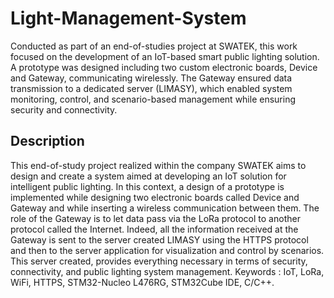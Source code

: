 # Light-Management-System
Conducted as part of an end-of-studies project at SWATEK, this work focused on the development of an IoT-based smart public lighting solution. A prototype was designed including two custom electronic boards, Device and Gateway, communicating wirelessly. The Gateway ensured data transmission to a dedicated server (LIMASY), which enabled system monitoring, control, and scenario-based management while ensuring security and connectivity.

## Description
This end-of-study project realized within the company SWATEK aims to design and create a system aimed at
developing an IoT solution for intelligent public lighting. In this context, a design of a prototype is implemented
while designing two electronic boards called Device and Gateway and while inserting a wireless communication
between them. The role of the Gateway is to let data pass via the LoRa protocol to another protocol called
the Internet. Indeed, all the information received at the Gateway is sent to the server created LIMASY using
the HTTPS protocol and then to the server application for visualization and control by scenarios.
This server created, provides everything necessary in terms of security, connectivity, and public lighting system
management.
Keywords : IoT, LoRa, WiFi, HTTPS, STM32-Nucleo L476RG, STM32Cube IDE, C/C++.
